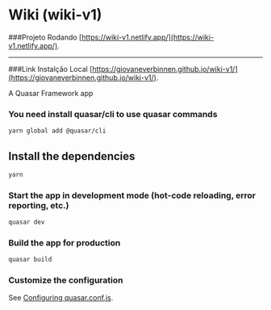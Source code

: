 # Wiki (wiki-v1)

###Projeto Rodando [https://wiki-v1.netlify.app/](https://wiki-v1.netlify.app/).

---

###Link Instalção Local [https://giovaneverbinnen.github.io/wiki-v1/](https://giovaneverbinnen.github.io/wiki-v1/).


A Quasar Framework app

### You need install quasar/cli to use quasar commands
```bash
yarn global add @quasar/cli
```

## Install the dependencies
```bash
yarn
```

### Start the app in development mode (hot-code reloading, error reporting, etc.)
```bash
quasar dev
```


### Build the app for production
```bash
quasar build
```

### Customize the configuration
See [Configuring quasar.conf.js](https://quasar.dev/quasar-cli/quasar-conf-js).
